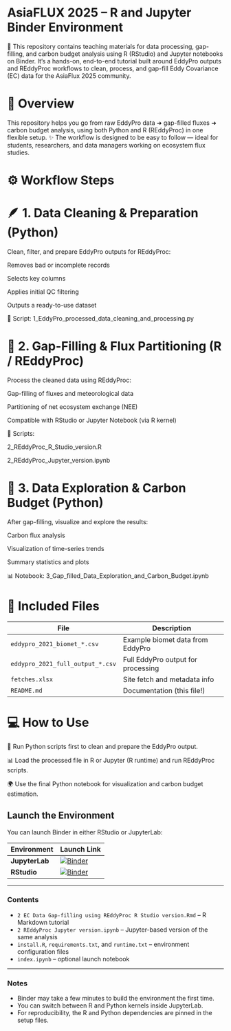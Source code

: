 # AsiaFLUX 2025 – R and Jupyter Binder Environment

🚀 This repository contains teaching materials for data processing, gap-filling, and carbon budget analysis using R (RStudio) and Jupyter notebooks on Binder. It’s a hands-on, end-to-end tutorial built around EddyPro outputs and REddyProc workflows to clean, process, and gap-fill Eddy Covariance (EC) data for the AsiaFlux 2025 community.


# 🧭 Overview

This repository helps you go from raw EddyPro data ➜ gap-filled fluxes ➜ carbon budget analysis, using both Python and R (REddyProc) in one flexible setup.
✨ The workflow is designed to be easy to follow — ideal for students, researchers, and data managers working on ecosystem flux studies.

# ⚙️ Workflow Steps

# 🪶 1. Data Cleaning & Preparation (Python)

Clean, filter, and prepare EddyPro outputs for REddyProc:

Removes bad or incomplete records

Selects key columns

Applies initial QC filtering

Outputs a ready-to-use dataset

📁 Script: 1_EddyPro_processed_data_cleaning_and_processing.py


# 🧩 2. Gap-Filling & Flux Partitioning (R / REddyProc)

Process the cleaned data using REddyProc:

Gap-filling of fluxes and meteorological data

Partitioning of net ecosystem exchange (NEE)

Compatible with RStudio or Jupyter Notebook (via R kernel)

📄 Scripts:

2_REddyProc_R_Studio_version.R

2_REddyProc_Jupyter_version.ipynb


# 🌱 3. Data Exploration & Carbon Budget (Python)

After gap-filling, visualize and explore the results:

Carbon flux analysis

Visualization of time-series trends

Summary statistics and plots

📊 Notebook: 3_Gap_filled_Data_Exploration_and_Carbon_Budget.ipynb


# 🧰 Included Files
| File                             | Description                        |
| -------------------------------- | ---------------------------------- |
| `eddypro_2021_biomet_*.csv`      | Example biomet data from EddyPro   |
| `eddypro_2021_full_output_*.csv` | Full EddyPro output for processing |
| `fetches.xlsx`                   | Site fetch and metadata info       |
| `README.md`                      | Documentation (this file!)         |


# 💻 How to Use

🐍 Run Python scripts first to clean and prepare the EddyPro output.

📊 Load the processed file in R or Jupyter (R runtime) and run REddyProc scripts.

🌍 Use the final Python notebook for visualization and carbon budget estimation.




## Launch the Environment

You can launch Binder in either RStudio or JupyterLab:

| Environment | Launch Link |
|--------------|--------------|
| **JupyterLab** | [![Binder](https://mybinder.org/badge_logo.svg)](https://mybinder.org/v2/gh/ShamsuzzamanMd/Binder/main?urlpath=lab) |
| **RStudio** | [![Binder](https://mybinder.org/badge_logo.svg)](https://mybinder.org/v2/gh/ShamsuzzamanMd/Binder/main?urlpath=rstudio) |


---

### Contents
- `2 EC Data Gap-filling using REddyProc R Studio version.Rmd` – R Markdown tutorial  
- `2 REddyProc Jupyter version.ipynb` – Jupyter-based version of the same analysis  
- `install.R`, `requirements.txt`, and `runtime.txt` – environment configuration files  
- `index.ipynb` – optional launch notebook  

---

### Notes
- Binder may take a few minutes to build the environment the first time.  
- You can switch between R and Python kernels inside JupyterLab.  
- For reproducibility, the R and Python dependencies are pinned in the setup files.


